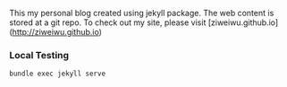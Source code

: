 This my personal blog created using jekyll package.
The web content is stored at a git repo.
To check out my site, please visit [ziweiwu.github.io] (http://ziweiwu.github.io)

### Local Testing
```
bundle exec jekyll serve
```
